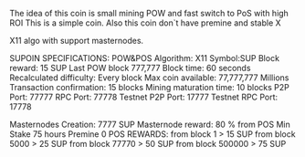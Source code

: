 The idea of this coin is small mining POW and fast switch to PoS with high ROI
This is a simple coin. Also this coin don`t have premine and stable X

X11 algo with support masternodes.

SUPOIN SPECIFICATIONS: POW&POS
Algorithm: X11
Symbol:SUP
Block reward: 15 SUP
Last POW block 777,777
Block time: 60 seconds
Recalculated difficulty: Every block
Max coin available: 77,777,777 Millions
Transaction confirmation: 15 blocks
Mining maturation time: 10 blocks
P2P Port: 77777
RPC Port: 77778
Testnet P2P Port: 17777
Testnet RPC Port: 17778

Masternodes Creation: 7777 SUP
Masternode reward: 80 % from POS
Min Stake 75 hours
Premine 0
POS REWARDS: 
from block 1 > 15 SUP
from block 5000 > 25 SUP
from block 77770 > 50 SUP
from block 500000 > 75 SUP
